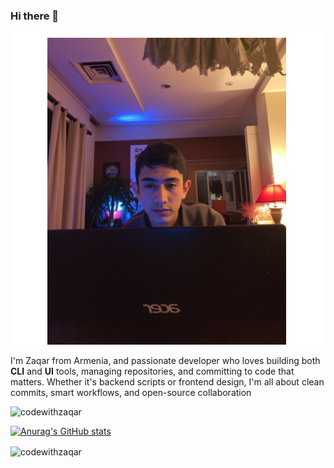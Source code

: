### Hi there 👋

<img src="image (2)(1).png">

I'm Zaqar from Armenia, and passionate developer who loves building both **CLI** and **UI** tools, managing   repositories, and committing to code that matters. Whether it's backend scripts or frontend design, I'm all about clean commits, smart workflows, and open-source collaboration
<p align="left"> <img src="https://komarev.com/ghpvc/?username=codewithzaqar&label=Profile%20views&color=0e75b6&style=flat" alt="codewithzaqar" />

[![Anurag's GitHub stats](https://github-readme-stats.vercel.app/api?username=codewithzaqar&show_icons=true&theme=dark)](https://github.com/anuraghazra/github-readme-stats)
<p><img align="center" src="https://github-readme-streak-stats.herokuapp.com/?user=codewithzaqar&theme=dark" alt="codewithzaqar" /></p>

